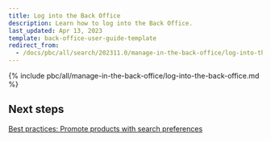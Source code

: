 ```yaml
---
title: Log into the Back Office
description: Learn how to log into the Back Office.
last_updated: Apr 13, 2023
template: back-office-user-guide-template
redirect_from:
  - /docs/pbc/all/search/202311.0/manage-in-the-back-office/log-into-the-back-office.html
---
```


{% include pbc/all/manage-in-the-back-office/log-into-the-back-office.md %} <!-- To edit, see /_includes/pbc/all/manage-in-the-back-office/log-into-the-back-office.md -->

## Next steps

[Best practices: Promote products with search preferences](/docs/pbc/all/search/{{page.version}}/base-shop/manage-in-the-back-office/best-practices-promote-products-with-search-preferences.html)
